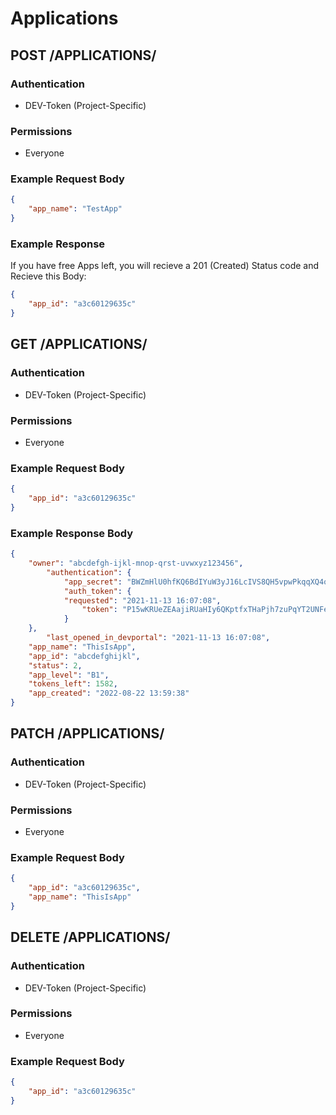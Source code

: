 # Applications

## POST /APPLICATIONS/

### Authentication

- DEV-Token (Project-Specific)

### Permissions

- Everyone

### Example Request Body

```json
{
  	"app_name": "TestApp"
}
```

### Example Response

If you have free Apps left, you will recieve a 201 (Created) Status code and Recieve this Body:

```json
{
  	"app_id": "a3c60129635c"
}
```

## GET /APPLICATIONS/

### Authentication

- DEV-Token (Project-Specific)

### Permissions

- Everyone

### Example Request Body

```json
{
  	"app_id": "a3c60129635c"
}
```

### Example Response Body

```json
{
	"owner": "abcdefgh-ijkl-mnop-qrst-uvwxyz123456",
		"authentication": {
			"app_secret": "BWZmHlU0hfKQ6BdIYuW3yJ16LcIVS8QH5vpwPkqqXQ4oJA0QIeQKj039TEXT3DaG",
			"auth_token": {
			"requested": "2021-11-13 16:07:08",
				"token": "P15wKRUeZEAajiRUaHIy6QKptfxTHaPjh7zuPqYT2UNFecq"
			}
	},
		"last_opened_in_devportal": "2021-11-13 16:07:08",
	"app_name": "ThisIsApp",
	"app_id": "abcdefghijkl",
	"status": 2,
	"app_level": "B1",
	"tokens_left": 1582,
	"app_created": "2022-08-22 13:59:38"
}
```

## PATCH /APPLICATIONS/

### Authentication

- DEV-Token (Project-Specific)

### Permissions

- Everyone

### Example Request Body

```json
{
    "app_id": "a3c60129635c",
    "app_name": "ThisIsApp"
}
```

## DELETE /APPLICATIONS/

### Authentication

- DEV-Token (Project-Specific)

### Permissions

- Everyone

### Example Request Body

```json
{
  	"app_id": "a3c60129635c"
}
```